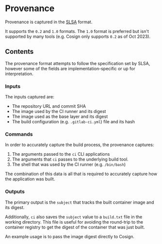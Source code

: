 # Provenance

Provenance is captured in the [SLSA](https://slsa.dev) format.

It supports the `0.2` and `1.0` formats.
The `1.0` format is preferred but isn't supported by many tools (e.g. Cosign only supports `0.2` as of Oct 2023).

## Contents

The provenance format attempts to follow the specification set by SLSA, however some of the fields are implementation-specific or up for interpretation.

### Inputs

The inputs captured are:

* The repository URL and commit SHA
* The image used by the CI runner and its digest
* The image used as the base layer and its digest
* The build configuration (e.g. `.gitlab-ci.yml`) file and its hash

### Commands

In order to accurately capture the build process, the provenance captures:

1. The arguments passed to the `ci` CLI applications
1. The arguments that `ci` passes to the underlying build tool.
1. The shell that was used by the CI runner (e.g. `/bin/bash`)

The combination of this data is all that is required to accurately capture how the application was built.

### Outputs

The primary output is the `subject` that tracks the built container image and its digest.

Additionally, `ci` also saves the `subject` value to a `build.txt` file in the working directory.
This file is useful for avoiding the round-trip to the container registry to get the digest of the container that was just built.

An example usage is to pass the image digest directly to Cosign.
